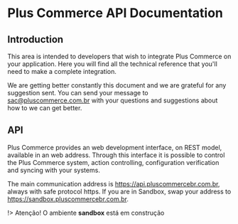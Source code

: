 # Plus Commerce API Documentation <!-- {docsify-ignore-all} -->

## Introduction

This area is intended to developers that wish to integrate Plus Commerce on your application. Here you will find all the technical reference that you'll need to make a complete integration.

We are getting better constantly this document and we are grateful for any suggestion sent. You can send your message to sac@pluscommerce.com.br with your questions and suggestions about how to we can get better.

## API

Plus Commerce provides an web development interface, on REST model, available in an web address. Through this interface it is possible to control the Plus Commerce system, action controlling, configuration verification and syncing with your systems.

The main communication address is https://api.pluscommercebr.com.br, always with safe protocol https. If you are in Sandbox, swap your address to https://sandbox.pluscommercebr.com.br.

!> Atenção! O ambiente **sandbox** está em construção